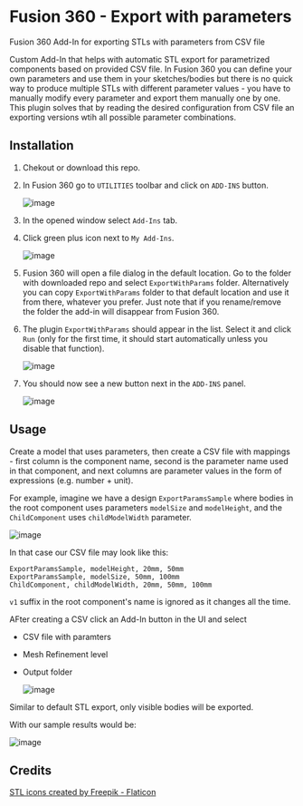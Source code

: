 # Fusion 360 - Export with parameters
Fusion 360 Add-In for exporting STLs with parameters from CSV file

Custom Add-In that helps with automatic STL export for parametrized components based on provided CSV file.
In Fusion 360 you can define your own parameters and use them in your sketches/bodies but there is no quick way to produce multiple STLs with different parameter values - you have to manually modify every parameter and export them manually one by one. This plugin solves that by reading the desired configuration from CSV file an exporting versions wtih all possible parameter combinations.

## Installation
1. Chekout or download this repo.
2. In Fusion 360 go to `UTILITIES` toolbar and click on `ADD-INS` button. 
    
    ![image](https://github.com/zzeneg/fusion360-export-params/assets/910255/9c76b509-ba86-4478-9125-3d0075d9e0d5)

3. In the opened window select `Add-Ins` tab.
4. Click green plus icon next to `My Add-Ins`. 
    
    ![image](https://github.com/zzeneg/fusion360-export-params/assets/910255/24de6cc5-51e0-4475-873a-988af343edc1)

5. Fusion 360 will open a file dialog in the default location. Go to the folder with downloaded repo and select `ExportWithParams` folder. Alternatively you can copy `ExportWithParams` folder to that default location and use it from there, whatever you prefer. Just note that if you rename/remove the folder the add-in will disappear from Fusion 360.
6. The plugin `ExportWithParams` should appear in the list. Select it and click `Run` (only for the first time, it should start automatically unless you disable that function).

    ![image](https://github.com/zzeneg/fusion360-export-params/assets/910255/ccfbe675-cbc7-4beb-8bcf-8d140cadc28c)

7. You should now see a new button next in the `ADD-INS` panel.

    ![image](https://github.com/zzeneg/fusion360-export-params/assets/910255/cd1475cc-9b31-4c0e-b8c3-1453b19fdd48)


## Usage
Create a model that uses parameters, then create a CSV file with mappings - first column is the component name, second is the parameter name used in that component, and next columns are parameter values in the form of expressions (e.g. number + unit).

For example, imagine we have a design `ExportParamsSample` where bodies in the root component uses parameters `modelSize` and `modelHeight`, and the `ChildComponent` uses `childModelWidth` parameter.

![image](https://github.com/zzeneg/fusion360-export-params/assets/910255/0741dbe4-9d61-4c01-9bda-5bf096e28f50)

In that case our CSV file may look like this:
```
ExportParamsSample, modelHeight, 20mm, 50mm
ExportParamsSample, modelSize, 50mm, 100mm
ChildComponent, childModelWidth, 20mm, 50mm, 100mm
```
`v1` suffix in the root component's name is ignored as it changes all the time.

AFter creating a CSV click an Add-In button in the UI and select
- CSV file with paramters
- Mesh Refinement level
- Output folder
  
  ![image](https://github.com/zzeneg/fusion360-export-params/assets/910255/61f19599-920c-456e-8e11-3b616776005f)

Similar to default STL export, only visible bodies will be exported.

With our sample results would be:

![image](https://github.com/zzeneg/fusion360-export-params/assets/910255/e4289f4e-eafb-419c-aba0-2a5301f6f7f0)

## Credits
<a href="https://www.flaticon.com/free-icons/stl" title="stl icons">STL icons created by Freepik - Flaticon</a>

